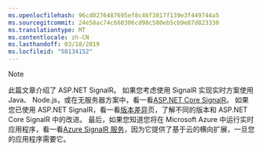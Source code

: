 ```yaml
---
ms.openlocfilehash: 96cd0276487695ef8c46f3817f139e3f449744a5
ms.sourcegitcommit: 24e58ac74c660306cd98c580eb5cb9e87d823330
ms.translationtype: MT
ms.contentlocale: zh-CN
ms.lasthandoff: 03/18/2019
ms.locfileid: "58134152"
---
```

> [!NOTE]
> 此篇文章介绍了 ASP.NET SignalR。 如果您考虑使用 SignalR 实现实时方案使用 Java、 Node.js，或在无服务器方案中，看一看[ASP.NET Core SignalR](/aspnet/core/signalr/introduction)。 如果您已使用 ASP.NET SignalR，看一看[版本差异](/aspnet/core/signalr/version-differences)页，了解不同的版本和 ASP.NET Core SignalR 中的改进。 最后，如果您知道您将在 Microsoft Azure 中运行实时应用程序，看一看[Azure SignalR 服务](/azure/azure-signalr/signalr-overview)，因为它提供了基于云的横向扩展，一旦您的应用程序需要它。
